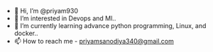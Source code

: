 - 👋 Hi, I’m @priyam930
- 👀 I’m interested in Devops and Ml..
- 🌱 I’m currently learning advance python programming, Linux, and docker..
- 📫 How to reach me - priyamsanodiya340@gmail.com

<!---
priyam930/priyam930 is a ✨ special ✨ repository because its `README.md` (this file) appears on your GitHub profile.
You can click the Preview link to take a look at your changes.
--->
